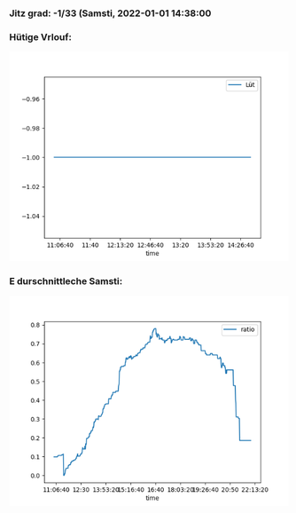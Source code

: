 ### Jitz grad: -1/33 (Samsti, 2022-01-01 14:38:00

### Hütige Vrlouf:
![Graph](Today.png)

### E durschnittleche Samsti:
![Graph](Samsti.png)